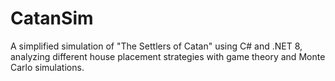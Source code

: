 # CatanSim
A simplified simulation of "The Settlers of Catan" using C# and .NET 8, analyzing different house placement strategies with game theory and Monte Carlo simulations.

